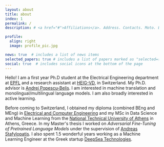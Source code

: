 ```yaml
---
layout: about
title: about
index: 1
permalink: /
description: # <a href="#">Affiliations</a>. Address. Contacts. Moto. Etc.

profile:
  align: right
  image: profile_pic.jpg

news: true  # includes a list of news items
selected_papers: true # includes a list of papers marked as "selected={true}"
social: true  # includes social icons at the bottom of the page
---
```


Hello! I am a first year Ph.D student at the Electrical Engineering department at [EPFL](https://www.epfl.ch/en/) and a research assistant at [HEIG-VD](https://heig-vd.ch/), in Switzerland. My Ph.D. advisor is [Andrei Popescu-Belis](http://iict-space.heig-vd.ch/apu/). I am interested in machine translation and monolingual/multilingual language models. I am also broadly interested in active learning.

Before coming to Switzerland, I obtained my diploma (combined BEng and MEng) in [Electrical and Computer Engineering](https://www.ece.ntua.gr/en) and my MSc in Data Science and Machine Learning from the [National Technical University of Athens](https://www.ntua.gr/en/) in Athens, Greece. In my Master's thesis I worked on _Adversarial Fine-Tuning of Pretrained Language Models_ under the supervision of [Andreas Stafylopatis](https://www.semanticscholar.org/author/A.-Stafylopatis/1684529?sort=pub-date). I also spent 1.5 wonderful years working as a Machine Learning Engineer at the Greek startup [DeepSea Technologies](https://www.deepsea.ai/).  
